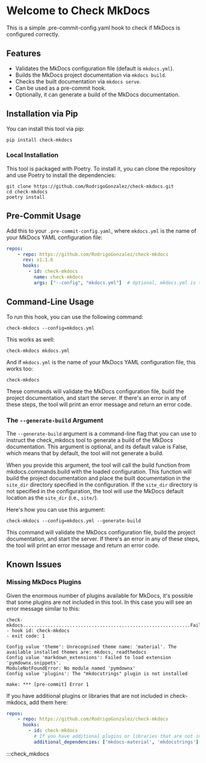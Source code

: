 # Welcome to Check MkDocs

This is a simple .pre-commit-config.yaml hook to check if MkDocs is configured correctly.

## Features

- Validates the MkDocs configuration file (default is `mkdocs.yml`).
- Builds the MkDocs project documentation via `mkdocs build`.
- Checks the built documentation via `mkdocs serve`.
- Can be used as a pre-commit hook.
- Optionally, it can generate a build of the MkDocs documentation.

## Installation via Pip

You can install this tool via pip:

```shell
pip install check-mkdocs
```

### Local Installation

This tool is packaged with Poetry. To install it, you can clone the
repository and use Poetry to install the dependencies:

```shell
git clone https://github.com/RodrigoGonzalez/check-mkdocs.git
cd check-mkdocs
poetry install
```

## Pre-Commit Usage

Add this to your `.pre-commit-config.yaml`, where `mkdocs.yml`
is the name of your MkDocs YAML configuration file:

```yaml
repos:
    - repo: https://github.com/RodrigoGonzalez/check-mkdocs
      rev: v1.1.6
      hooks:
        - id: check-mkdocs
          name: check-mkdocs
          args: ["--config", "mkdocs.yml"]  # Optional, mkdocs.yml is the default
```

## Command-Line Usage

To run this hook, you can use the following command:

```shell
check-mkdocs --config=mkdocs.yml
```

This works as well:

```shell
check-mkdocs mkdocs.yml
```

And if `mkdocs.yml` is the name of your MkDocs YAML
configuration file, this works too:

```shell
check-mkdocs
```

These commands will validate the MkDocs configuration
file, build the project documentation, and start the
server. If there's an error in any of these steps, the
tool will print an error message and return an error code.

### The `--generate-build` Argument

The `--generate-build` argument is a command-line flag that
you can use to instruct the check_mkdocs tool to generate a
build of the MkDocs documentation. This argument is
optional, and its default value is False, which means that
by default, the tool will not generate a build.

When you provide this argument, the tool will call the
build function from mkdocs.commands.build with the loaded
configuration. This function will build the project
documentation and place the built documentation in the
`site_dir` directory specified in the configuration. If the
`site_dir` directory is not specified in the configuration,
the tool will use the MkDocs default location as the
`site_dir` (i.e., `site/`).

Here's how you can use this argument:

```shell
check-mkdocs --config=mkdocs.yml --generate-build
```

This command will validate the MkDocs configuration file,
build the project documentation, and start the server. If
there's an error in any of these steps, the tool will print
an error message and return an error code.

## Known Issues

### Missing MkDocs Plugins

Given the enormous number of plugins available for MkDocs,
it's possible that some plugins are not included in this
tool. In this case you will see an error message similar to
this:

```shell
check-mkdocs.............................................................Failed
- hook id: check-mkdocs
- exit code: 1

Config value 'theme': Unrecognised theme name: 'material'. The available installed themes are: mkdocs, readthedocs
Config value 'markdown_extensions': Failed to load extension 'pymdownx.snippets'.
ModuleNotFoundError: No module named 'pymdownx'
Config value 'plugins': The "mkdocstrings" plugin is not installed

make: *** [pre-commit] Error 1
```

If you have additional plugins or libraries that are not
included in check-mkdocs, add them here:

```yaml
repos:
    - repo: https://github.com/RodrigoGonzalez/check-mkdocs
      hooks:
        - id: check-mkdocs
          # If you have additional plugins or libraries that are not included in check-mkdocs, add them here
          additional_dependencies: ['mkdocs-material', 'mkdocstrings']
```


:::check_mkdocs
